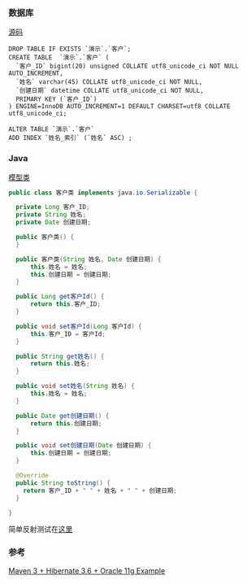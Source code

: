 
### 数据库
[源码](数据库/客户.sql)
```mysql
DROP TABLE IF EXISTS `演示`.`客户`;
CREATE TABLE  `演示`.`客户` (
  `客户_ID` bigint(20) unsigned COLLATE utf8_unicode_ci NOT NULL AUTO_INCREMENT,
  `姓名` varchar(45) COLLATE utf8_unicode_ci NOT NULL,
  `创建日期` datetime COLLATE utf8_unicode_ci NOT NULL,
  PRIMARY KEY (`客户_ID`)
) ENGINE=InnoDB AUTO_INCREMENT=1 DEFAULT CHARSET=utf8 COLLATE utf8_unicode_ci;

ALTER TABLE `演示`.`客户`
ADD INDEX `姓名_索引` (`姓名` ASC) ;
```

### Java
[模型类](src/main/java/com/codeinchinese/客户/模型/客户类.java)
```java
public class 客户类 implements java.io.Serializable {

  private Long 客户_ID;
  private String 姓名;
  private Date 创建日期;

  public 客户类() {
  }

  public 客户类(String 姓名, Date 创建日期) {
      this.姓名 = 姓名;
      this.创建日期 = 创建日期;
  }

  public Long get客户Id() {
      return this.客户_ID;
  }

  public void set客户Id(Long 客户Id) {
      this.客户_ID = 客户Id;
  }

  public String get姓名() {
      return this.姓名;
  }

  public void set姓名(String 姓名) {
      this.姓名 = 姓名;
  }

  public Date get创建日期() {
      return this.创建日期;
  }

  public void set创建日期(Date 创建日期) {
      this.创建日期 = 创建日期;
  }

  @Override
  public String toString() {
    return 客户_ID + " " + 姓名 + " " + 创建日期;
  }

}
```
简单反射测试在[这里](src/test/java/com/codeinchinese/AppTest.java)

### 参考

[Maven 3 + Hibernate 3.6 + Oracle 11g Example](https://www.mkyong.com/hibernate/maven-3-hibernate-3-6-oracle-11g-example-xml-mapping/)